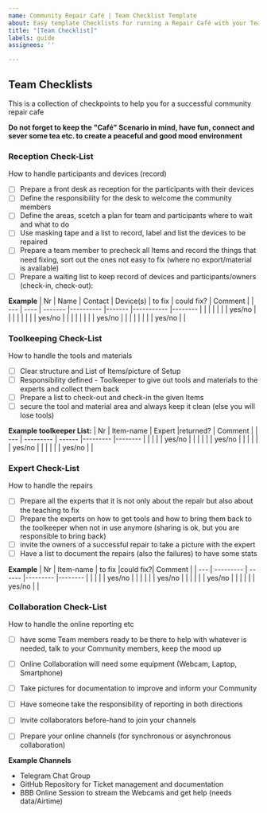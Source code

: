 ```yaml
---
name: Community Repair Café | Team Checklist Template
about: Easy template Checklists for running a Repair Café with your Team
title: "[Team Checklist]"
labels: guide
assignees: ''

---
```


## Team Checklists 
This is a collection of checkpoints to help you for a successful community repair cafe

**Do not forget to keep the "Café" Scenario in mind, have fun, connect and sever some tea etc. to create a peaceful and good mood environment**

### Reception Check-List
How to handle participants and devices (record)
- [ ] Prepare a front desk as reception for the participants with their devices 
- [ ] Define the responsibility for the desk to welcome the community members
- [ ] Define the areas, scetch a plan for team and participants where to wait and what to do
- [ ] Use masking tape and a list to record, label and list the devices to be repaired
- [ ] Prepare a team member to precheck all Items and record the things that need fixing, sort out the ones not easy to fix (where no export/material is available)
- [ ] Prepare a waiting list to keep record of devices and participants/owners (check-in, check-out):

**Example**
| Nr  | Name | Contact | Device(s) | to fix | could fix? | Comment |
| --- | ---- | ------- |---------- |------- |----------- |-------- |
|     |      |         |           |        |  yes/no    |         |
|     |      |         |           |        |  yes/no    |         | 
|     |      |         |           |        |  yes/no    |         | 
|     |      |         |           |        |  yes/no    |         |


### Toolkeeping Check-List
How to handle the tools and materials

- [ ] Clear structure and List of Items/picture of Setup 
- [ ] Responsibility defined - Toolkeeper to give out tools and materials to the experts and collect them back 
- [ ] Prepare a list to check-out and check-in the given Items
- [ ] secure the tool and material area and always keep it clean (else you will lose tools)

**Example toolkeeper List:**
| Nr  | Item-name | Expert |returned? | Comment |
| --- | --------- | ------ |--------- |-------- |
|     |           |        |  yes/no  |         |
|     |           |        |  yes/no  |         |
|     |           |        |  yes/no  |         |
|     |           |        |  yes/no  |         |

### Expert Check-List
How to handle the repairs 
- [ ] Prepare all the experts that it is not only about the repair but also about the teaching to fix
- [ ] Prepare the experts on how to get tools and how to bring them back to the toolkeeper when not in use anymore (sharing is ok, but you are responsible to bring back)
- [ ] invite the owners of a successful repair to take a picture with the expert
- [ ] Have a list to document the repairs (also the failures) to have some stats

**Example**
| Nr  | Item-name | to fix |could fix?| Comment |
| --- | --------- | ------ |--------- |-------- |
|     |           |        |  yes/no  |         |
|     |           |        |  yes/no  |         |
|     |           |        |  yes/no  |         |
|     |           |        |  yes/no  |         |

### Collaboration Check-List
How to handle the online reporting etc
- [ ] have some Team members ready to be there to help with whatever is needed, talk to your Community members, keep the mood up
- [ ] Online Collaboration will need some equipment (Webcam, Laptop, Smartphone)
- [ ] Take pictures for documentation to improve and inform your Community
- [ ] Have someone take the responsibility of reporting in both directions
- [ ] Invite collaborators before-hand to join your channels
- [ ] Prepare your online channels (for synchronous or asynchronous collaboration)


**Example Channels**
- Telegram Chat Group
- GitHub Repository for Ticket management and documentation
- BBB Online Session to stream the Webcams and get help (needs data/Airtime)
